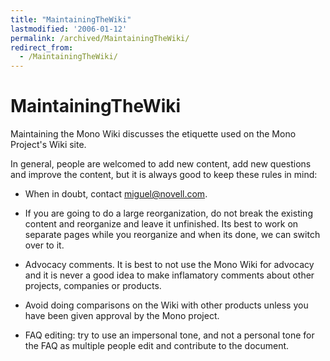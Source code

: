 ```yaml
---
title: "MaintainingTheWiki"
lastmodified: '2006-01-12'
permalink: /archived/MaintainingTheWiki/
redirect_from:
  - /MaintainingTheWiki/
---
```


MaintainingTheWiki
==================

Maintaining the Mono Wiki discusses the etiquette used on the Mono Project's Wiki site.

In general, people are welcomed to add new content, add new questions and improve the content, but it is always good to keep these rules in mind:

-   When in doubt, contact miguel@novell.com.

-   If you are going to do a large reorganization, do not break the existing content and reorganize and leave it unfinished. Its best to work on separate pages while you reorganize and when its done, we can switch over to it.

-   Advocacy comments. It is best to not use the Mono Wiki for advocacy and it is never a good idea to make inflamatory comments about other projects, companies or products.

-   Avoid doing comparisons on the Wiki with other products unless you have been given approval by the Mono project.

-   FAQ editing: try to use an impersonal tone, and not a personal tone for the FAQ as multiple people edit and contribute to the document.


